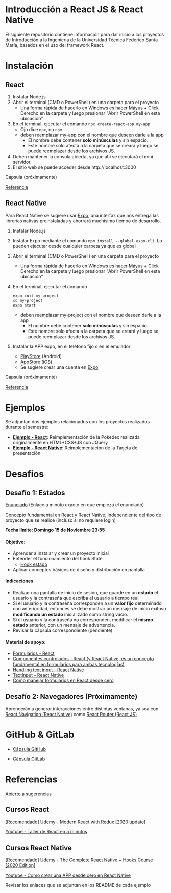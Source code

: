 # Introducción a React JS & React Native

El siguiente repositorio contiene información para dar inicio a los proyectos de Introducción a la Ingenieria de la Universidad Técnica Federico Santa María, basados en el uso del framework React.

# Instalación

## React

1. Instalar Node.js
2. Abrir el terminal (CMD o PowerShell) en una carpeta para el proyecto
   - Una forma rápida de hacerlo en Windows es hacer Máyus + Click Derecho en la carpeta y luego presionar "Abrir PowerShell en esta ubicación"
3. En el terminal, ejecutar el comando  `npx create-react-app my-app`
   - Ojo dice `npx`, no `npm`
   - deben reemplazar my-app con el nombre que deseen darle a la app
     - El nombre debe contener **solo minúsculas** y sin espacio.
     - Este nombre solo afecta a la carpeta que se creará y luego se puede reemplazar desde los archivos JS.
4. Deben mantener la consola abierta, ya que ahí se ejecutará el mini servidor.
5. El sitio web se puede acceder desde http://localhost:3000 

Cápsula (próximamente)

[Referencia](https://es.reactjs.org/docs/create-a-new-react-app.html#create-react-app)

## React Native

Para React Native se sugiere usar [Expo](https://expo.io/), una interfaz que nos entrega las librerías nativas preinstaladas y ahorrará muchisimo tiempo de desarrollo.

1. Instalar Node.js

2. Instalar Expo mediante el comando `npm install --global expo-cli`. Lo pueden ejecutar desde cualquier carpeta ya que es global

3. Abrir el terminal (CMD o PowerShell) en una carpeta para el proyecto
   
   - Una forma rápida de hacerlo en Windows es hacer Máyus + Click Derecho en la carpeta y luego presionar "Abrir PowerShell en esta ubicación"
   
4. En el terminal, ejecutar el comando
   
   ```sh
   expo init my-project
   cd my-project
   expo start
   ```
   
   - deben reemplazar my-project con el nombre que deseen darle a la app
     - El nombre debe contener **solo minúsculas** y sin espacio.
     - Este nombre solo afecta a la carpeta que se creará y luego se puede reemplazar desde los archivos JS.
   
5. Instalar la APP expo, en el teléfono fijo o en el emulador

   - [PlayStore](https://play.google.com/store/apps/details?id=host.exp.exponent&hl=es_CL) (Android)
   - [AppStore](https://apps.apple.com/cl/app/expo-client/id982107779) (iOS)
   - Se sugiere crear una cuenta en [Expo](https://expo.io/learn)

   

Cápsula (próximamente)

[Referencia](https://docs.expo.io/get-started/installation/)

# Ejemplos

Se adjuntan dos ejemplos relacionados con los proyectos realizados durante el semestre:

- [**Ejemplo - React**](./Ejemplo%20React): Reimplementación de la Pokedex realizada originalmente en HTML+CSS+JS con JQuery
- [**Ejemplo - React Native**](./Ejemplo%20React%20Native): Reimplementación de la Tarjeta de presentación

# Desafios

## Desafío 1: Estados

[Enunciado](https://youtu.be/LOkTrSsSh6A?t=274) (Enlace a minuto exacto en que empieza el enunciado)

Concepto fundamental en React y React Native, independiente del tipo de proyecto que se realice (incluso si no requiere login)

**Fecha límite: Domingo 15 de Noviembre 23:55**

#### Objetivo:

- Aprender a instalar y crear un proyecto inicial
- Entender el funcionamiento del hook State
  - [Hook estado](https://es.reactjs.org/docs/hooks-state.html)
- Aplicar conceptos básicos de diseño y distribución en pantalla

#### Indicaciones

- Realizar una pantalla de inicio de sesión, que guarde en un **estado** el usuario y la contraseña que escriba el usuario a tiempo real
- Si el usuario y la contraseña corresponden a un **valor fijo** determinado con anterioridad, entonces se debe mostrar un mensaje de inicio exitoso **modificando un estado** inicializado como string vacío.
- Si el usuario y la contraseña no corresponden, modificar el **mismo estado** anterior, con un mensaje de advertencia.
- Revisar la cápsula correspondiente (pendiente)

#### Material de apoyo:

- [Formularios - React](https://es.reactjs.org/docs/forms.html)
- [Componentes controlados - React (y React Native, es un concepto fundamental en formularios para ambas tecnologías)](https://es.reactjs.org/docs/forms.html#controlled-components)
- [Handling text input - React Native](https://reactnative.dev/docs/handling-text-input)
- [TextInput - React Native](https://reactnative.dev/docs/textinput)
- [Como manejar formularios en React desde cero](https://medium.com/@juan.correa.herrera/c%C3%B3mo-manejar-formularios-en-react-desde-cero-994812a13d34)

## Desafío 2: Navegadores (Próximamente)

Aprenderán a generar interacciones entre distintas ventanas, ya sea con [React Navigation (React Native)](https://reactnavigation.org/) como [React Router (React JS)](https://reactrouter.com/web/guides/quick-start)

# GitHub & GitLab

- [Cápsula GitHub](https://youtu.be/7Zi-tCcaRTk)

- [Cápsula GitLab](https://youtu.be/0hLf9DKOawQ)

# Referencias

Abierto a sugerencias

## Cursos React

[\[Recomendado\] Udemy - Modern React with Redux [2020 update]](https://www.udemy.com/course/react-redux/)

[Youtube - Taller de React en 5 minutos](https://www.youtube.com/playlist?list=PL6STfBHwE5qY4kwEOoWvC1xcDV3p9T0WB)



## Cursos React Native

[\[Recomendado\] Udemy - The Complete React Native + Hooks Course [2020 Edition]](https://www.udemy.com/course/the-complete-react-native-and-redux-course/)

[Youtube - Como crear una APP desde cero en React Native](https://www.youtube.com/watch?v=PX6jD_e51lo)



Revisar los enlaces que se adjuntan en los README de cada ejemplo